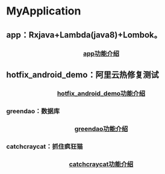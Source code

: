 # MyApplication

## app：Rxjava+Lambda(java8)+Lombok。
<h3 align="center"><a href="https://github.com/yueyue10/MyApplication/tree/master/app" >app功能介绍</a></h3>

## hotfix_android_demo：阿里云热修复测试

<h3 align="center"><a href="https://github.com/yueyue10/MyApplication/tree/master/hotfix_android_demo" >hotfix_android_demo功能介绍</a></h3>

### greendao：数据库

<h3 align="center"><a href="https://github.com/yueyue10/MyApplication/tree/master/greendao" >greendao功能介绍</a></h3>


### catchcraycat：抓住疯狂猫

<h3 align="center"><a href="https://github.com/yueyue10/MyApplication/tree/master/catchcraycat" >catchcraycat功能介绍</a></h3>
